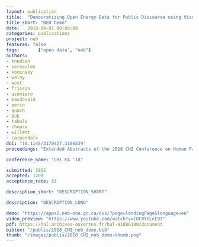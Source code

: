 ```yaml
---
layout: publication
title:  "Democratizing Open Energy Data for Public Discourse using Visualization"
title_short: "NEB Demo"
date:   2018-04-01 00:00:00
categories: publications
project: neb
featured: false
tags: 		["open data", "neb"]
authors:
- knudsen
- vermeulen
- kominsky
- walny
- west
- frisson
- aseniero
- macdonald
- perin
- quach
- buk
- tabuli
- chopra
- willett
- carpendale
doi: "10.1145/3170427.3186539"
proceedings: "Extended Abstracts of the 2018 CHI Conference on Human Factors in Computing Systems. ACM"

conference_name: "CHI EA '18"

submitted: 3955
accepted: 1208
acceptance_rate: 31

description_short: "DESCRIPTION_SHORT"

description: "DESCRIPTION_LONG"

demo: "https://apps2.neb-one.gc.ca/dvs/?page=landingPage&language=en"
video_preview: "https://www.youtube.com/watch?v=COC0YSLeC9I"
pdf: https://hal.archives-ouvertes.fr/hal-01806100/document
bibtex: "/publis/2018_CHI_neb_demo.bib"
thumb: "/images/publis/2018_CHI_neb_demo-thumb.png"
---
```

